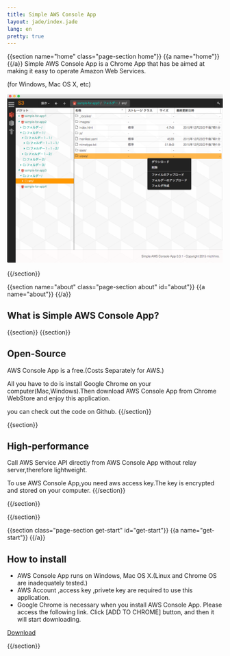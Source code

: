 ```yaml
---
title: Simple AWS Console App
layout: jade/index.jade
lang: en
pretty: true
---
```


{{section name="home" class="page-section home"}}
{{a name="home"}}
{{/a}}
Simple AWS Console App is a Chrome App that has be aimed at making it easy to operate Amazon Web Services.

(for Windows, Mac OS X, etc)

![screen shot](img/screenshot1.png)

{{/section}}

{{section name="about" class="page-section about" id="about"}}
{{a name="about"}}
{{/a}}
## What is Simple AWS Console App?

{{section}}
{{section}}
## Open-Source

AWS Console App is a free.(Costs Separately for AWS.)

All you have to do is install Google Chrome on your computer(Mac,Windows).Then download AWS Console App from Chrome WebStore and enjoy this application.

you can check out the code on Github.
{{/section}}

{{section}}
## High-performance

Call AWS Service API directly from AWS Console App without relay server,therefore lightweight.

To use AWS Console App,you need aws access key.The key is encrypted and stored on your computer.
{{/section}}

{{/section}}

{{/section}}

{{section class="page-section get-start" id="get-start"}}
{{a name="get-start"}}
{{/a}}
## How to install

- AWS Console App runs on Windows, Mac OS X.(Linux and Chrome OS are  inadequately tested.)
- AWS Account ,access key ,privete key are required to use this application.
- Google Chrome is necessary when you install AWS Console App. Please access the following link. Click [ADD TO CHROME] button, and then it will start downloading.

[Download](https://chrome.google.com/webstore/detail/aws-console-app/npmoddlmdecogbedcedcnnaikakheell)

{{/section}}

